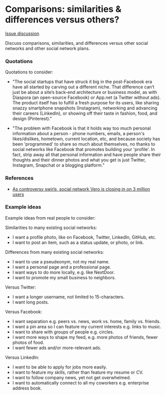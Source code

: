# Comparisons: similarities & differences versus others?

[Issue discussion](https://github.com/joelparkerhenderson/social_network_plan/issues/4)

Discuss comparisons, similarities, and differences versus other social networks and other social network plans.


### Quotations

Quotations to consider:

* "The social startups that have struck it big in the post-Facebook era have all started by carving out a different niche. That difference can’t just be about a site’s back-end architecture or business model, as with Diaspora (an open-source Facebook) or App.net (a Twitter without ads). The product itself has to fulfill a fresh purpose for its users, like sharing snazzy smartphone snapshots (Instagram), networking and advancing their careers (LinkedIn), or showing off their taste in fashion, food, and design (Pinterest)."

* "The problem with Facebook is that it holds way too much personal information about a person - phone numbers, emails, a person's likes/dislikes, hometown, current location, etc, and because society has been 'programmed' to share so much about themselves, no thanks to social networks like Facebook that promotes building your 'profile'. In fact, strip away all that personal information and have people share their thoughts and their dinner photos and what you get is just Twitter, Instagram, Snapchat or a blogging platform."


### References

* [As controversy swirls, social network Vero is closing in on 3 million users](https://www.theverge.com/2018/3/2/17067610/vero-social-media-ayman-hariri-downloads)


### Example ideas

Example ideas from real people to consider:

Similarities to many existing social networks:
* I want a profile photo, like on Facebook, Twitter, LinkedIn, GitHub, etc.
* I want to post an item, such as a status update, or photo, or link.

Differences from many existing social networks:
* I want to use a pseudeonym, not my real name.
* I want a personal page and a professional page.
* I want ways to do more locally, e.g. like NextDoor.
* I want to promote my small business to neighbors.

Versus Twitter:
* I want a longer username, not limited to 15-characters.
* I want long posts.

Versus Facebook:
* I want separation e.g. peers vs. news, work vs. home, family vs. friends.
* I want a pin area so I can feature my current interests e.g. links to music.
* I want to share with groups of people e.g. circles.
* I want more ways to shape my feed, e.g. more photos of friends, fewer photos of food.
* I want fewer ads and/or more-relevant ads.

Versus LinkedIn:
* I want to be able to apply for jobs more easily.
* I want to feature my skills, rather than feature my resume or CV.
* I want to follow company news, yet not get overwhelmed.
* I want to automatically connect to all my coworkers e.g. enterprise address book.
